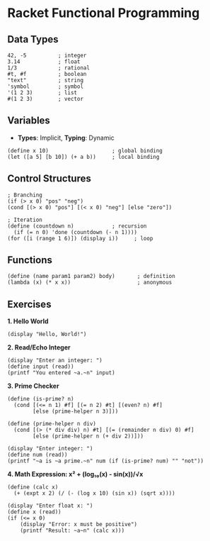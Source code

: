 # Racket Functional Programming

## Data Types

```racket
42, -5          ; integer
3.14            ; float
1/3             ; rational
#t, #f          ; boolean
"text"          ; string
'symbol         ; symbol
'(1 2 3)        ; list
#(1 2 3)        ; vector
```

## Variables

- **Types**: Implicit, **Typing**: Dynamic

```racket
(define x 10)                    ; global binding
(let ([a 5] [b 10]) (+ a b))     ; local binding
```

## Control Structures

```racket
; Branching
(if (> x 0) "pos" "neg")
(cond [(> x 0) "pos"] [(< x 0) "neg"] [else "zero"])

; Iteration
(define (countdown n)            ; recursion
  (if (= n 0) 'done (countdown (- n 1))))
(for ([i (range 1 6)]) (display i))     ; loop
```

## Functions

```racket
(define (name param1 param2) body)       ; definition
(lambda (x) (* x x))                     ; anonymous
```

## Exercises

**1. Hello World**

```racket
(display "Hello, World!")
```

**2. Read/Echo Integer**

```racket
(display "Enter an integer: ")
(define input (read))
(printf "You entered ~a.~n" input)
```

**3. Prime Checker**

```racket
(define (is-prime? n)
  (cond [(<= n 1) #f] [(= n 2) #t] [(even? n) #f]
        [else (prime-helper n 3)]))

(define (prime-helper n div)
  (cond [(> (* div div) n) #t] [(= (remainder n div) 0) #f]
        [else (prime-helper n (+ div 2))]))

(display "Enter integer: ")
(define num (read))
(printf "~a is ~a prime.~n" num (if (is-prime? num) "" "not"))
```

**4. Math Expression: x² + (log₁₀(x) - sin(x))/√x**

```racket
(define (calc x)
  (+ (expt x 2) (/ (- (log x 10) (sin x)) (sqrt x))))

(display "Enter float x: ")
(define x (read))
(if (<= x 0)
    (display "Error: x must be positive")
    (printf "Result: ~a~n" (calc x)))
```

